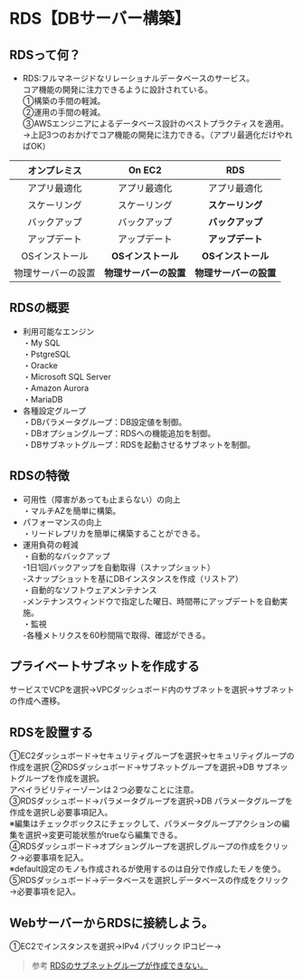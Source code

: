 # RDS【DBサーバー構築】  
## RDSって何？  
* RDS:フルマネージドなリレーショナルデータベースのサービス。<br>コア機能の開発に注力できるように設計されている。  
①構築の手間の軽減。  
②運用の手間の軽減。  
③AWSエンジニアによるデータベース設計のベストプラクティスを適用。  
→上記3つのおかげでコア機能の開発に注力できる。（アプリ最適化だけやればOK）

|オンプレミス|On EC2|RDS|
|:-------:|:----:|:--:|
|アプリ最適化|アプリ最適化|アプリ最適化|
|スケーリング|スケーリング|**スケーリング**|
|バックアップ|バックアップ|**バックアップ**|
|アップデート|アップデート|**アップデート**
|OSインストール|**OSインストール**|**OSインストール**|
|物理サーバーの設置|**物理サーバーの設置**|**物理サーバーの設置**|

## RDSの概要  
* 利用可能なエンジン  
・My SQL  
・PstgreSQL    
・Oracke    
・Microsoft SQL Server    
・Amazon Aurora    
・MariaDB    
* 各種設定グループ    
・DBパラメータグループ：DB設定値を制御。    
・DBオプショングループ：RDSへの機能追加を制御。  
・DBサブネットグループ：RDSを起動させるサブネットを制御。  

## RDSの特徴  
* 可用性（障害があっても止まらない）の向上  
・マルチAZを簡単に構築。  
* パフォーマンスの向上  
・リードレプリカを簡単に構築することができる。  
* 運用負荷の軽減  
・自動的なバックアップ  
-1日1回バックアップを自動取得（スナップショット）  
-スナップショットを基にDBインスタンスを作成（リストア）  
・自動的なソフトウェアメンテナンス   
-メンテナンスウィンドウで指定した曜日、時間帯にアップデートを自動実施。  
・監視  
-各種メトリクスを60秒間隔で取得、確認ができる。  

## プライベートサブネットを作成する  
サービスでVCPを選択→VPCダッシュボード内のサブネットを選択→サブネットの作成へ遷移。  

## RDSを設置する  
①EC2ダッシュボード→セキュリティグループを選択→セキュリティグループの作成を選択
②RDSダッシュボード→サブネットグループを選択→DB サブネットグループを作成を選択。<br>アベイラビリティーゾーンは２つ必要なことに注意。  
③RDSダッシュボード→パラメータグループを選択→DB パラメータグループを作成を選択し必要事項記入。  
※編集はチェックボックスにチェックして、パラメータグループアクションの編集を選択→変更可能状態がtrueなら編集できる。  
④RDSダッシュボード→オプショングループを選択しグループの作成をクリック→必要事項を記入。  
※default設定のモノも作成されるが使用するのは自分で作成したモノを使う。  
⑤RDSダッシュボード→データベースを選択しデータベースの作成をクリック→必要事項を記入。  

## WebサーバーからRDSに接続しよう。  
①EC2でインスタンスを選択→IPv4 パブリック IPコピー→



> 参考
[RDSのサブネットグループが作成できない。](https://www.wantanblog.com/entry/2019/09/24/225020)


